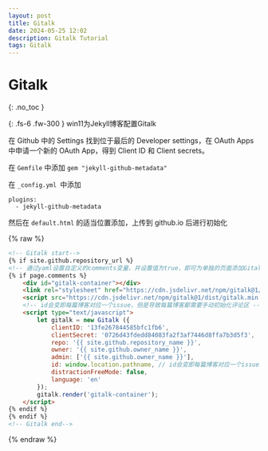 ```yaml
---
layout: post
title: Gitalk
date: 2024-05-25 12:02
description: Gitalk Tutorial
tags: Gitalk
---
```


# Gitalk

{: .no_toc }

{: .fs-6 .fw-300 }
win11为Jekyll博客配置Gitalk

在 Github 中的 Settings 找到位于最后的 Developer settings，在 OAuth Apps 中申请一个新的 OAuth App，得到 Client ID 和 Client secrets。

在 `Gemfile` 中添加 `gem "jekyll-github-metadata"`

在 `_config.yml `中添加

```
plugins:
  - jekyll-github-metadata
```

然后在 `default.html` 的适当位置添加，上传到 github.io 后进行初始化

{% raw %}
```html
<!-- Gitalk start-->
{% if site.github.repository_url %}
<!-- 通过yaml设置自定义的comments变量，并设置值为true，即可为单独的页面添加Gitalk -->
{% if page.comments %}
    <div id="gitalk-container"></div>
    <link rel="stylesheet" href="https://cdn.jsdelivr.net/npm/gitalk@1/dist/gitalk.css">
    <script src="https://cdn.jsdelivr.net/npm/gitalk@1/dist/gitalk.min.js"></script>
    <!-- id会变即每篇博客对应一个issue，但是导致每篇博客都需要手动初始化评论区 -->
    <script type="text/javascript">
        let gitalk = new Gitalk ({
            clientID: '13fe267844585bfc1fb6',
            clientSecret: '0726d43fdedd84083fa2f3af7446d8ffa7b3d5f3',
            repo: '{{ site.github.repository_name }}',
            owner: '{{ site.github.owner_name }}',
            admin: ['{{ site.github.owner_name }}'],
            id: window.location.pathname, // id会变即每篇博客对应一个issue，但是导致每篇博客都需要手动初始化评论区
            distractionFreeMode: false,
            language: 'en'
        });
        gitalk.render('gitalk-container');
    </script>
{% endif %}
{% endif %}
<!-- Gitalk end-->
```
{% endraw %}

